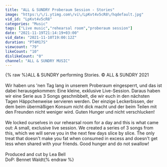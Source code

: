 ```yaml
---
title: "ALL & SUNDRY Proberaum Session - Stories"
image: "https:\/\/i.ytimg.com\/vi\/LpKvt4v5cR8\/hqdefault.jpg"
vid_id: "LpKvt4v5cR8"
categories: "Music"
tags: ["Live music","rehearsal room","proberaum session"]
date: "2021-11-19T21:14:19+03:00"
vid_date: "2021-11-10T19:00:12Z"
duration: "PT4M17S"
viewcount: "79"
likeCount: "10"
dislikeCount: "0"
channel: "ALL & SUNDRY MUSIC"
---
```

{% raw %}ALL &amp; SUNDRY performing Stories. © ALL &amp; SUNDRY 2021<br /><br />Wir haben uns 'nen Tag lang in unserem Proberaum eingesperrt, und das ist dabei herausgekommen: Eine kleine, exklusive Live-Session. Daraus haben wir eine Serie aus 3 Songs geschnibbelt, die wir euch in den nächsten Tagen Häppchenweise servieren werden. Der einzige Leckerbissen, der dem beim übermäßigen Konsum nicht dick macht und der beim Teilen mit den Freunden nicht weniger wird. Guten Hunger und nicht verschlucken! <br /><br />We locked ourselves in our rehearsal room for a day and this is what came out: A small, exclusive live session. We created a series of 3 songs from this, which we will serve you in the next few days slice by slice. The only treat that doesn't make you fat when consumed in excess and doesn't get less when shared with your friends. Good hunger and do not swallow! <br /><br />Produced and cut by Lea Bell<br />DoP: Bennet Waldt{% endraw %}
